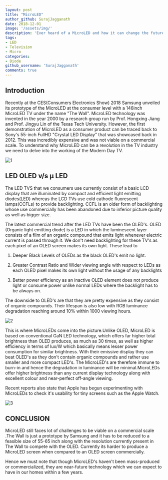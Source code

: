 ```yaml
---
layout: post
title: "MicroLED"
author_github: SurajJagganath
date: 2018-12-01
image: '/assets/img/'
description: 'Ever heard of a MicroLED and how it can change the future of display technology? Read the following article to know more...'
tags:
- LED
- Television
- Micro
categories:
- Diode
github_username: 'SurajJagganath'
comments: true
---
```


## Introduction

Recently at the CES(Consumers Electronics Show) 2018 Samsung unveiled its prototype of the MicroLED at the consumer level with a 146inch MicroLED TV under the name "The Wall". MicroLED technology was invented in the year 2000 by a research group run by Prof. Hongxing Jiang and Prof. Jingyu Lin of the Texas Tech University. However, the first demonstration of MicroLED as a consumer product can be traced back to Sony's 55-inch FullHD "Crystal LED Display" that was showcased back in 2012. This was incredibly expensive and was not viable on a commercial scale. To understand why MicroLED can be a revolution in the TV industry we need to delve into the working of the Modern Day TV.

![1](/blog/assets/img/microled/1.jpg) 

## LED OLED v/s µ LED

The LED TVS that we consumers use currently consist of a basic LCD display that are illuminated by compact and efficient light emitting diodes(LED) whereas the LCD TVs use cold cathode fluorescent lamps(CCFLs) to provide backlighting. CCFL is an older form of backlighting whose use commercially has been abandoned due to inferior picture quality as well as bigger size.

The latest commercial trend after the LED TVs have been the OLED's. OLED (Organic light emitting diode)  is a LED in which the luminescent layer consists of a film of an organic compound that emits light whenever electric current is passed through it. We don't need backlighting for these TV's as each pixel of an OLED screen makes its own light. These lead to

1) Deeper Black Levels of OLEDs as the black OLED's emit no light.

2) Greater Contrast Ratio and Wider viewing angle with respect to LEDs as each OLED pixel makes its own light without the usage of any backlights

3) Better power efficiency  as an inactive OLED element does not produce light or consume power unlike normal LEDs where the backlight has to be always on.

The downside to OLED's are that they are pretty expensive as they consist of organic compounds. Their lifespan is also low with RGB luminance degradation reaching around 10% within 1000 viewing hours.

![2](/blog/assets/img/microled/2.jpg) 

This is where MicroLEDs  come into the picture.Unlike OLED, MicroLED is based on conventional GaN LED technology, which offers far higher total brightness than OLED produces, as much as 30 times, as well as higher efficiency in terms of lux/W which basically means lesser power consumption for similar brightness. With their emissive display they can beat OLED's as they don't contain organic compounds and rather use smaller and more compact LED's. The MicroLED's are therefore immune to burn-in and hence the degradation in luminance will be minimal.MicroLEDs offer higher brightness than any current display technology along with excellent colour and near-perfect off-angle viewing.

Recent reports also state that Apple has begun experimenting with MicroLEDs to check it's usability for tiny screens such as the Apple Watch.

![3](/blog/assets/img/microled/3.jpg)

## CONCLUSION

MicroLED still faces lot of challenges to be viable on a commercial scale .The Wall is just a prototype by Samsung and it has to be reduced to a feasible size of 55-65 inch along with the resolution currently present in The Wall to compete with the OLED. Currently its harder to produce a MicroLED screen when compared to an OLED screen commercially.

Hence we must note that though MicroLED's haven't been mass-produced or commercialized, they are near-future technology which we can expect to have in our homes within a few years.
